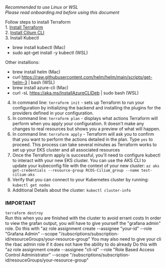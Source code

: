 *Recommended to use Linux or WSL*  
*Please read onboarding.md before using this document*  

Follow steps to install Terraform  
1. 
[Install Terraform](https://developer.hashicorp.com/terraform/tutorials/aws-get-started/install-cli)  
2. [Install Cilium CLI](https://docs.cilium.io/en/stable/gettingstarted/k8s-install-default/#install-the-cilium-cli)  
3. Install Kubectl
- brew install kubectl (Mac)
- sudo apt-get install -y kubectl (WSL)

Other installions:
- brew install helm (Mac)
- curl https://raw.githubusercontent.com/helm/helm/main/scripts/get-helm-3 | bash (WSL)
- brew install azure-cli (Mac)
- curl -sL https://aka.ms/InstallAzureCLIDeb | sudo bash (WSL)

4. In command line: `terraform init` - sets up Terraform to run your configuration by initializing the backend and installing the plugins for the providers defined in your configuration.  
5. In command line: `terraform plan` - displays what actions Terraform will perform when you apply your configuration. It doesn't make any changes to real resources but shows you a preview of what will happen.  
6. In command line: `terraform apply` - Terraform will ask you to confirm that you want to perform the actions detailed in the plan. Type `yes` to proceed. This process can take several minutes as Terraform works to set up your EKS cluster and all associated resources  
7. Once the Terraform apply is successful, you'll need to configure kubectl to interact with your new EKS cluster. You can use the AKS CLI to update your kubeconfig file with the context of your new cluster: `az aks get-credentials --resource-group RCOS-Cilium_group --name test-cilium-aks`  
8. Verify that you can connect to your Kubernetes cluster by running: `kubectl get nodes`  
9. Additional Details about the cluster: `kubectl cluster-info`

### IMPORTANT
`terraform destroy`  
Run this when you are finished with the cluster to avoid errant costs
In order to view the grafan output, you will have to give yourself the "grafana admin" role.
Do this with "az role assignment create --assignee "your-id" --role "Grafana Admin" --scope "/subscriptions/subscription-id/resourceGroups/your-resource-group"
You may also need to give your cli the rbac admin role if it does not have the ability to do already
Do this with "az role assignment create --assignee "cli-id" --role "Role Based Access Control Administrator" --scope "/subscriptions/subscription-id/resouceGroups/your-resource-group"

